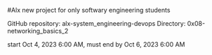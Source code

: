 #Alx new project for only softwary engineering students

GitHub repository: alx-system_engineering-devops
Directory: 0x08-networking_basics_2

start Oct 4, 2023 6:00 AM, must end by Oct 6, 2023 6:00 AM
